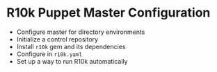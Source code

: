 <!SLIDE>
# R10k Puppet Master Configuration

* Configure master for directory environments
* Initialize a control repository
* Install `r10k` gem and its dependencies
* Configure in `r10k.yaml`
* Set up a way to run R10k automatically 
